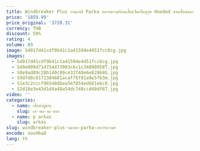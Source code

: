 ```yaml
---
title: Windbreaker Plus กํามะหยี่ Parka ทหารความร้อนเสื้อแจ็คเก็ตบุรุษ Hooded ชายเสื้อขนแกะยุทธวิธีฤดูหนาวผู้ชายอบอุ่น Windbreake Outwear
price: '1859.99'
price_original: '3720.31'
currency: THB
discount: 50%
rating: 4
volume: 89
image: S4017d41cdf9b41c1a41594e4451fcc6cg.jpg
images:
  - S4017d41cdf9b41c1a41594e4451fcc6cg.jpg
  - S49e009d71d754473903c6c1c34890958T.jpg
  - S8e9ad89c28b140c89ce32f48e6e82868G.jpg
  - S9dfd8c8172384681acaff6f81a9e5f63m.jpg
  - S1e3c2cccf96548d6aa5ef854ed681e6cO.jpg
  - S2d18e3e43d1d4a48a54dc748ccd48df6T.jpg
video: ''
categories:
  - name: เสื้อผ้าผู้ชาย
    slug: เส-อผ-าผ-ชาย
  - name: p arkas
    slug: arkas
slug: windbreaker-plus-ามะหย-parka-ทหารความร
encode: oosHbaQ
lang: th
---
```

  